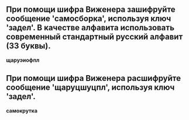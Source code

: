 ## При помощи шифра Виженера зашифруйте сообщение 'самосборка', используя ключ 'задел'. В качестве алфавита использовать современный стандартный русский алфавит (33 буквы).

**щаруэиофпл**

## При помощи шифра Виженера расшифруйте сообщение 'щаруцшуцпл', используя ключ 'задел'.

**самокрутка**
